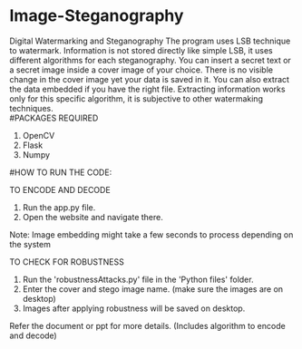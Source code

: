 # Image-Steganography
Digital Watermarking and Steganography 
The program uses LSB technique to watermark. Information is not stored directly like simple LSB, it uses different algorithms for each steganography.
You can insert a secret text or a secret image inside a cover image of your choice. There is no visible change in the cover image yet your data is saved in it. 
You can also extract the data embedded if you have the right file. Extracting information works only for this specific algorithm, it is subjective to other watermaking techniques.  
#PACKAGES REQUIRED 
1. OpenCV
2. Flask
3. Numpy
 
#HOW TO RUN THE CODE: 

TO ENCODE AND DECODE 

1. Run the app.py file.
2. Open the website and navigate there. 

Note: Image embedding might take a few seconds to process depending on the system

TO CHECK FOR ROBUSTNESS 

1. Run the 'robustnessAttacks.py' file in the 'Python files' folder. 
2. Enter the cover and stego image name. (make sure the images are on desktop)
3. Images after applying robustness will be saved on desktop. 

Refer the document or ppt for more details. (Includes algorithm to encode and decode)
